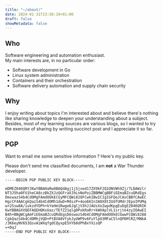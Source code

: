 ```yaml
---
title: "~/about/"
date: 2024-01-31T23:56:19+01:00
draft: false
showMetadata: false
---
```


## Who

Software engineering and automation enthusiast.
<br> 
My main interests are, in no particular order: 

- Software development in Go
- Linux system administration
- Containers and their orchestration
- Software delivery automation and supply chain security

## Why

I enjoy writing about topics I'm interested about and believe there's nothing like sharing knowledge to deepen your understanding about a subject.
<br>
Besides, most of my learning sources are various blogs, so I wanted to try the exercise of sharing by writing succinct post and I appreciate it so far.



## PGP

Want to email me some sensitive information ? Here's my public key.

Please don't send me classified documents, I am **not** a War Thunder developer.

```pgp
-----BEGIN PGP PUBLIC KEY BLOCK-----

mDMEZ046QRYJKwYBBAHaRw8BAQdAgj1jSjxed17ZX9kF2Q1ONVWh9Zj/7LDAWzlr
NT3J5ha0FU1heCA8czBkZXJzQGFraXJhLnNoPoiZBBMWCgBBFiEEmaBZcuQRdEgs
DmswazS4b4CdOMgFAmdOOkECGyMFCQWi828FCwkIBwICIgIGFQoJCAsCBBYCAwEC
HgcCF4AACgkQazS4b4CdOMh1dwD+MdszP+4oo66In3A8X8tIUdfUMdrJEpoIPUMq
w+25sw8A/iukzdYDPh+kYeHm1Rwge6JgCjV3hJJAUsXoZwpdKpgEuDgEZ046QRIK
KwYBBAGXVQEFAQEHQKxUaz/TEfZ21qlg0PokRaRr+kWXAplVL1srjte4zyIOAwEI
B4h+BBgWCgAmFiEEmaBZcuQRdEgsDmswazS4b4CdOMgFAmdOOkECGwwFCQWi828A
CgkQazS4b4CdOMhjVQD+PtBVA0VfykJyUWP9v6FuYlpO3MFaC5lnQP6MlRZ/MNkA
/3K6eyNV653QsvAiWXqfgdCQyxpESVYb8dPhBxYXisQP
=+DqJ
-----END PGP PUBLIC KEY BLOCK-----
```


